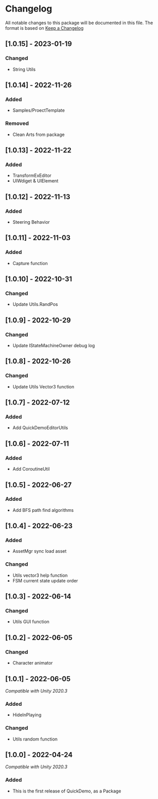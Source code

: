 # Changelog
All notable changes to this package will be documented in this file. The format is based on [Keep a Changelog](http://keepachangelog.com/en/1.0.0/)

## [1.0.15] - 2023-01-19
### Changed
- String Utils

## [1.0.14] - 2022-11-26
### Added
- Samples/ProectTemplate
### Removed
- Clean Arts from package

## [1.0.13] - 2022-11-22
### Added
- TransformExEditor
- UIWdiget & UIElement

## [1.0.12] - 2022-11-13
### Added
- Steering Behavior

## [1.0.11] - 2022-11-03
### Added
- Capture function

## [1.0.10] - 2022-10-31
### Changed
- Update Utils.RandPos

## [1.0.9] - 2022-10-29
### Changed
- Update IStateMachineOwner debug log

## [1.0.8] - 2022-10-26
### Changed
- Update Utils Vector3 function

## [1.0.7] - 2022-07-12
### Added
- Add QuickDemoEditorUtils

## [1.0.6] - 2022-07-11
### Added
- Add CoroutineUtil

## [1.0.5] - 2022-06-27
### Added
- Add BFS path find algorithms

## [1.0.4] - 2022-06-23
### Added
- AssetMgr sync load asset
### Changed
- Utils vector3 help function
- FSM current state update order

## [1.0.3] - 2022-06-14
### Changed
- Utils GUI function

## [1.0.2] - 2022-06-05
### Changed
- Character animator

## [1.0.1] - 2022-06-05
*Compatible with Unity 2020.3*
### Added
- HideInPlaying
### Changed
- Utils random function

## [1.0.0] - 2022-04-24
*Compatible with Unity 2020.3*
### Added
- This is the first release of QuickDemo, as a Package
